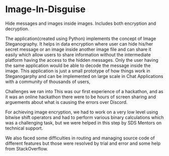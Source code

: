 # Image-In-Disguise
Hide messages and images inside images. Includes both encryption and decryption.

The application(created using Python) implements the concept of Image Steganography. It helps in data encryption where user can hide his/her secret message or an image inside another image file and can share it easily which allow users to share information without the intermediate platform having the access to the hidden messages. Only the user having the same application would be able to decode the message inside the image. This application is just a small prototype of how things work in Steganogarphy and can be implemented on large scale in Chat Applications with a community of thousands of users,

Challenges we ran into
This was our first experience of a hackathon, and as it was an online hackathon there were to be hours of screen sharing and arguements about what is causing the errors over Discord.

For achieving image encryption, we had to work on a very low level using bitwise shift operators and had to perform various binary calculations which was a challenging task, but we were helped in this step by SDS Mentors on technical support.

We also faced some difficulties in routing and managing source code of different features but those were resolved by trial and error and some help from StackOverflow.
